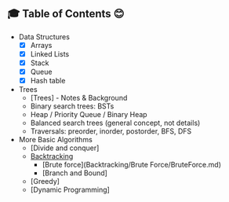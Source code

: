 ## :mortar_board: Table of Contents :blush:
* Data Structures
    * [x] Arrays
    * [x] Linked Lists
    * [x] Stack
    * [x] Queue
    * [x] Hash table
* Trees
    * [Trees] - Notes & Background
    * Binary search trees: BSTs
    * Heap / Priority Queue / Binary Heap
    * Balanced search trees (general concept, not details)
    * Traversals: preorder, inorder, postorder, BFS, DFS
 * More Basic Algorithms
    * [Divide and conquer]
    * [Backtracking](Backtracking/Backtracking.md)
      * [Brute force](Backtracking/Brute Force/BruteForce.md)
      * [Branch and Bound]
    * [Greedy]
    * [Dynamic Programming]
     


